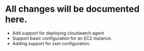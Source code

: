 # All changes will be documented here.

- Add support for deploying cloudwatch agent
- Support basic configuration for an EC2 instance.
- Adding support for ssm configuration.